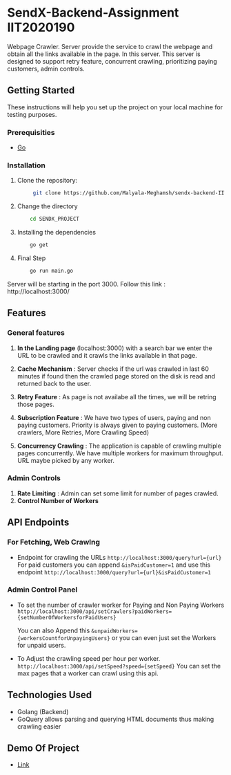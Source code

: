 # SendX-Backend-Assignment IIT2020190

Webpage Crawler. Server provide the service to crawl the webpage and obtain all the links available in the page. In this server. This server is designed to support retry feature, concurrent crawling, prioritizing paying customers, admin controls.

## Getting Started
These instructions will help you set up the project on your local machine for testing purposes.

### Prerequisities
- [Go]()

### Installation
1. Clone the repository:
   ```bash
        git clone https://github.com/Malyala-Meghamsh/sendx-backend-IIT2020190
    ```
2. Change the directory
    ```bash
        cd SENDX_PROJECT
    ```
3. Installing the dependencies
    ``` bash
        go get
    ```
4. Final Step
    ```bash
        go run main.go
    ```
Server will be starting in the port 3000.
Follow this link : 
http://localhost:3000/

## Features

### General features

1. **In the Landing page** (localhost:3000) with a search bar we enter the URL to be crawled and it crawls the links available in that page.

2. **Cache Mechanism** : Server checks if the url was crawled in last 60 minutes if found then the crawled page stored on the disk is read and returned back to the user.

3. **Retry Feature** : As page is not availabe all the times, we will be retring those pages.

4. **Subscription Feature** : We have two types of users, paying and non paying customers. Priority is always given to paying customers. (More crawlers, More Retries, More Crawling Speed)

5. **Concurrency Crawling** : The application is capable of crawling multiple pages concurrently. We have multiple workers for maximum throughput. URL maybe picked by any worker.

### Admin Controls
1. **Rate Limiting** : Admin can set some limit for number of pages crawled.
2. **Control Number of Workers** 

## API Endpoints

### For Fetching, Web Crawlng
- Endpoint for crawling the URLs 
    `http://localhost:3000/query?url={url}`
    For paid customers you can append `&isPaidCustomer=1` and use this endpoint 
    `http://localhost:3000/query?url={url}&isPaidCustomer=1`

### Admin Control Panel

- To set the number of crawler worker for Paying and Non Paying Workers
    `http://localhost:3000/api/setCrawlers?paidWorkers={setNumberOfWorkersforPaidUsers}`
    
    You can also Append this `&unpaidWorkers={workersCountforUnpayingUsers}` or you can even just set the Workers for unpaid users.

- To Adjust the crawling speed per hour per worker.
    `http://localhost:3000/api/setSpeed?speed={setSpeed}`
    You can set the max pages that a worker can crawl using this api.
 ## Technologies Used
 - Golang (Backend)
 - GoQuery allows parsing and querying HTML documents thus making crawling easier
 ## Demo Of Project
 - [Link]()
